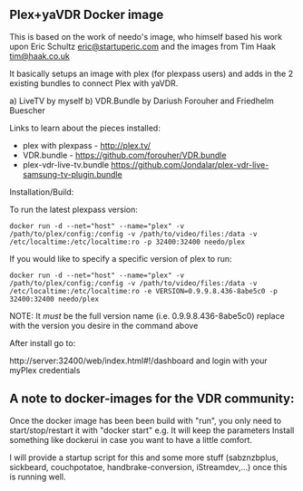 ## Plex+yaVDR Docker image ##

This is based on the work of needo's image, who himself based his work upon 
Eric Schultz <eric@startuperic.com> and the images from Tim Haak <tim@haak.co.uk>

It basically setups an image with plex (for plexpass users) and adds in the
2 existing bundles to connect Plex with yaVDR.

a) LiveTV by myself
b) VDR.Bundle by Dariush Forouher and Friedhelm Buescher

Links to learn about the pieces installed:

* plex with plexpass - http://plex.tv/
* VDR.bundle - https://github.com/forouher/VDR.bundle 
* plex-vdr-live-tv.bundle https://github.com/Jondalar/plex-vdr-live-samsung-tv-plugin.bundle

Installation/Build:

To run the latest plexpass version:

```
docker run -d --net="host" --name="plex" -v /path/to/plex/config:/config -v /path/to/video/files:/data -v /etc/localtime:/etc/localtime:ro -p 32400:32400 needo/plex
```

If you would like to specify a specific version of plex to run:

```
docker run -d --net="host" --name="plex" -v /path/to/plex/config:/config -v /path/to/video/files:/data -v /etc/localtime:/etc/localtime:ro -e VERSION=0.9.9.8.436-8abe5c0 -p 32400:32400 needo/plex
```

NOTE: It *must* be the full version name (i.e. 0.9.9.8.436-8abe5c0) replace with the version you desire in the command above

After install go to:

http://server:32400/web/index.html#!/dashboard and login with your myPlex credentials

## A note to docker-images for the VDR community: ##

Once the docker image has been been build with "run", you only need to start/stop/restart it with "docker start" e.g. It will keep the parameters 
Install something like dockerui in case you want to have a little comfort.

I will provide a startup script for this and some more stuff (sabznzbplus, sickbeard, couchpotatoe, handbrake-conversion, iStreamdev,...) 
once this is running well.
